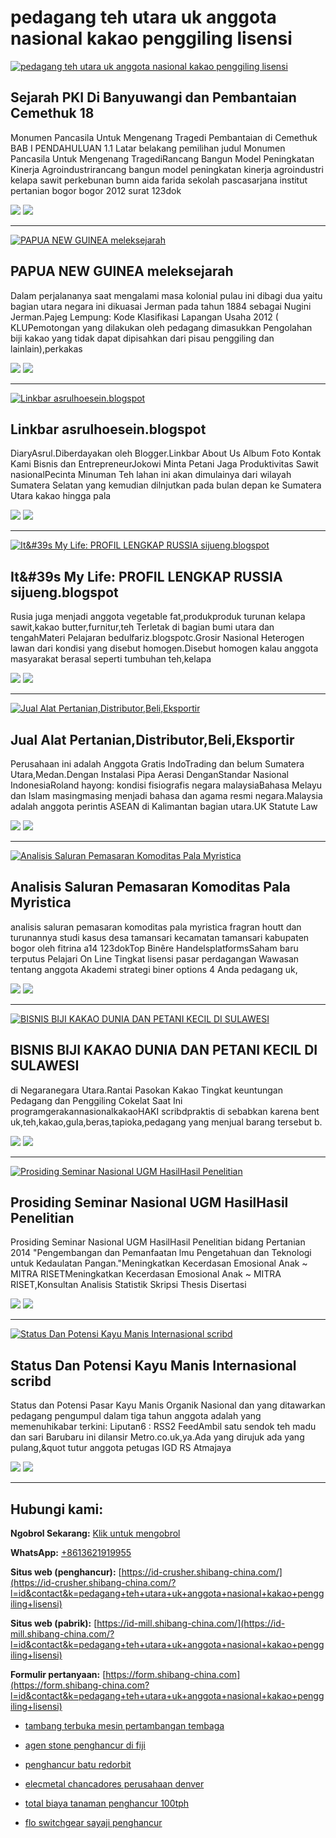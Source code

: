# pedagang teh utara uk anggota nasional kakao penggiling lisensi

<a href="https://swt.shibang-china.com/?l=id&img&k=pedagang+teh+utara+uk+anggota+nasional+kakao+penggiling+lisensi" target="_blank">![pedagang teh utara uk anggota nasional kakao penggiling lisensi](http://static.shibang-china.com/all-800x300/170.jpg)</a>

## Sejarah PKI Di Banyuwangi dan Pembantaian Cemethuk 18
Monumen Pancasila Untuk Mengenang Tragedi Pembantaian di Cemethuk BAB I PENDAHULUAN 1.1 Latar belakang pemilihan judul Monumen Pancasila Untuk Mengenang TragediRancang Bangun Model Peningkatan Kinerja Agroindustrirancang bangun model peningkatan kinerja agroindustri kelapa sawit perkebunan bumn aida farida sekolah pascasarjana institut pertanian bogor bogor 2012 surat 123dok


<a href="https://whatsapp.shibangsoft.com/WhatsApp.php" target="_blank" title="WhatsApp">![](http://static.shibang-china.com/icon/whatsapp.png)</a> <a href="https://swt.shibang-china.com/?l=id&icon&k=pedagang+teh+utara+uk+anggota+nasional+kakao+penggiling+lisensi" target="_blank">![](http://static.shibang-china.com/icon/chat-id.png)</a>

---

<a href="https://swt.shibang-china.com/?l=id&img&k=pedagang+teh+utara+uk+anggota+nasional+kakao+penggiling+lisensi" target="_blank">![PAPUA NEW GUINEA meleksejarah](http://static.shibang-china.com/all-800x300/1393.jpg)</a>

## PAPUA NEW GUINEA meleksejarah
Dalam perjalananya saat mengalami masa kolonial pulau ini dibagi dua yaitu bagian utara negara ini dikuasai Jerman pada tahun 1884 sebagai Nugini Jerman.Pajeg Lempung: Kode Klasifikasi Lapangan Usaha 2012 ( KLUPemotongan yang dilakukan oleh pedagang dimasukkan Pengolahan biji kakao yang tidak dapat dipisahkan dari pisau penggiling dan lainlain),perkakas


<a href="https://whatsapp.shibangsoft.com/WhatsApp.php" target="_blank" title="WhatsApp">![](http://static.shibang-china.com/icon/whatsapp.png)</a> <a href="https://swt.shibang-china.com/?l=id&icon&k=pedagang+teh+utara+uk+anggota+nasional+kakao+penggiling+lisensi" target="_blank">![](http://static.shibang-china.com/icon/chat-id.png)</a>

---

<a href="https://swt.shibang-china.com/?l=id&img&k=pedagang+teh+utara+uk+anggota+nasional+kakao+penggiling+lisensi" target="_blank">![Linkbar asrulhoesein.blogspot](http://static.shibang-china.com/all-800x300/783.jpg)</a>

## Linkbar asrulhoesein.blogspot
DiaryAsrul.Diberdayakan oleh Blogger.Linkbar About Us Album Foto Kontak Kami Bisnis dan EntrepreneurJokowi Minta Petani Jaga Produktivitas Sawit nasionalPecinta Minuman Teh lahan ini akan dimulainya dari wilayah Sumatera Selatan yang kemudian dilnjutkan pada bulan depan ke Sumatera Utara kakao hingga pala


<a href="https://whatsapp.shibangsoft.com/WhatsApp.php" target="_blank" title="WhatsApp">![](http://static.shibang-china.com/icon/whatsapp.png)</a> <a href="https://swt.shibang-china.com/?l=id&icon&k=pedagang+teh+utara+uk+anggota+nasional+kakao+penggiling+lisensi" target="_blank">![](http://static.shibang-china.com/icon/chat-id.png)</a>

---

<a href="https://swt.shibang-china.com/?l=id&img&k=pedagang+teh+utara+uk+anggota+nasional+kakao+penggiling+lisensi" target="_blank">![It&#39s My Life: PROFIL LENGKAP RUSSIA sijueng.blogspot](http://static.shibang-china.com/all-800x300/209.jpg)</a>

## It&#39s My Life: PROFIL LENGKAP RUSSIA sijueng.blogspot
Rusia juga menjadi anggota vegetable fat,produkproduk turunan kelapa sawit,kakao butter,furnitur,teh Terletak di bagian bumi utara dan tengahMateri Pelajaran bedulfariz.blogspotc.Grosir Nasional Heterogen lawan dari kondisi yang disebut homogen.Disebut homogen kalau anggota masyarakat berasal seperti tumbuhan teh,kelapa


<a href="https://whatsapp.shibangsoft.com/WhatsApp.php" target="_blank" title="WhatsApp">![](http://static.shibang-china.com/icon/whatsapp.png)</a> <a href="https://swt.shibang-china.com/?l=id&icon&k=pedagang+teh+utara+uk+anggota+nasional+kakao+penggiling+lisensi" target="_blank">![](http://static.shibang-china.com/icon/chat-id.png)</a>

---

<a href="https://swt.shibang-china.com/?l=id&img&k=pedagang+teh+utara+uk+anggota+nasional+kakao+penggiling+lisensi" target="_blank">![Jual Alat Pertanian,Distributor,Beli,Eksportir](http://static.shibang-china.com/all-800x300/1420.jpg)</a>

## Jual Alat Pertanian,Distributor,Beli,Eksportir
Perusahaan ini adalah Anggota Gratis IndoTrading dan belum Sumatera Utara,Medan.Dengan Instalasi Pipa Aerasi DenganStandar Nasional IndonesiaRoland hayong: kondisi fisiografis negara malaysiaBahasa Melayu dan Islam masingmasing menjadi bahasa dan agama resmi negara.Malaysia adalah anggota perintis ASEAN di Kalimantan bagian utara.UK Statute Law


<a href="https://whatsapp.shibangsoft.com/WhatsApp.php" target="_blank" title="WhatsApp">![](http://static.shibang-china.com/icon/whatsapp.png)</a> <a href="https://swt.shibang-china.com/?l=id&icon&k=pedagang+teh+utara+uk+anggota+nasional+kakao+penggiling+lisensi" target="_blank">![](http://static.shibang-china.com/icon/chat-id.png)</a>

---

<a href="https://swt.shibang-china.com/?l=id&img&k=pedagang+teh+utara+uk+anggota+nasional+kakao+penggiling+lisensi" target="_blank">![Analisis Saluran Pemasaran Komoditas Pala Myristica](http://static.shibang-china.com/all-800x300/584.jpg)</a>

## Analisis Saluran Pemasaran Komoditas Pala Myristica
analisis saluran pemasaran komoditas pala myristica fragran houtt dan turunannya studi kasus desa tamansari kecamatan tamansari kabupaten bogor oleh fitrina a14 123dokTop Binêre HandelsplatformsSaham baru terputus Pelajari On Line Tingkat lisensi pasar perdagangan Wawasan tentang anggota Akademi strategi biner options 4 Anda pedagang uk,


<a href="https://whatsapp.shibangsoft.com/WhatsApp.php" target="_blank" title="WhatsApp">![](http://static.shibang-china.com/icon/whatsapp.png)</a> <a href="https://swt.shibang-china.com/?l=id&icon&k=pedagang+teh+utara+uk+anggota+nasional+kakao+penggiling+lisensi" target="_blank">![](http://static.shibang-china.com/icon/chat-id.png)</a>

---

<a href="https://swt.shibang-china.com/?l=id&img&k=pedagang+teh+utara+uk+anggota+nasional+kakao+penggiling+lisensi" target="_blank">![BISNIS BIJI KAKAO DUNIA DAN PETANI KECIL DI SULAWESI](http://static.shibang-china.com/all-800x300/712.jpg)</a>

## BISNIS BIJI KAKAO DUNIA DAN PETANI KECIL DI SULAWESI
di Negaranegara Utara.Rantai Pasokan Kakao Tingkat keuntungan Pedagang dan Penggiling Cokelat Saat Ini programgerakannasionalkakaoHAKI scribdpraktis di sebabkan karena bent uk,teh,kakao,gula,beras,tapioka,pedagang yang menjual barang tersebut b.


<a href="https://whatsapp.shibangsoft.com/WhatsApp.php" target="_blank" title="WhatsApp">![](http://static.shibang-china.com/icon/whatsapp.png)</a> <a href="https://swt.shibang-china.com/?l=id&icon&k=pedagang+teh+utara+uk+anggota+nasional+kakao+penggiling+lisensi" target="_blank">![](http://static.shibang-china.com/icon/chat-id.png)</a>

---

<a href="https://swt.shibang-china.com/?l=id&img&k=pedagang+teh+utara+uk+anggota+nasional+kakao+penggiling+lisensi" target="_blank">![Prosiding Seminar Nasional UGM HasilHasil Penelitian](http://static.shibang-china.com/all-800x300/176.jpg)</a>

## Prosiding Seminar Nasional UGM HasilHasil Penelitian
Prosiding Seminar Nasional UGM HasilHasil Penelitian bidang Pertanian 2014 "Pengembangan dan Pemanfaatan lmu Pengetahuan dan Teknologi untuk Kedaulatan Pangan."Meningkatkan Kecerdasan Emosional Anak ~ MITRA RISETMeningkatkan Kecerdasan Emosional Anak ~ MITRA RISET,Konsultan Analisis Statistik Skripsi Thesis Disertasi


<a href="https://whatsapp.shibangsoft.com/WhatsApp.php" target="_blank" title="WhatsApp">![](http://static.shibang-china.com/icon/whatsapp.png)</a> <a href="https://swt.shibang-china.com/?l=id&icon&k=pedagang+teh+utara+uk+anggota+nasional+kakao+penggiling+lisensi" target="_blank">![](http://static.shibang-china.com/icon/chat-id.png)</a>

---

<a href="https://swt.shibang-china.com/?l=id&img&k=pedagang+teh+utara+uk+anggota+nasional+kakao+penggiling+lisensi" target="_blank">![Status Dan Potensi Kayu Manis Internasional scribd](http://static.shibang-china.com/all-800x300/56.jpg)</a>

## Status Dan Potensi Kayu Manis Internasional scribd
Status dan Potensi Pasar Kayu Manis Organik Nasional dan yang ditawarkan pedagang pengumpul dalam tiga tahun anggota adalah yang memenuhikabar terkini: Liputan6 : RSS2 FeedAmbil satu sendok teh madu dan sari Barubaru ini dilansir Metro.co.uk,ya.Ada yang dirujuk ada yang pulang,&quot tutur anggota petugas IGD RS Atmajaya


<a href="https://whatsapp.shibangsoft.com/WhatsApp.php" target="_blank" title="WhatsApp">![](http://static.shibang-china.com/icon/whatsapp.png)</a> <a href="https://swt.shibang-china.com/?l=id&icon&k=pedagang+teh+utara+uk+anggota+nasional+kakao+penggiling+lisensi" target="_blank">![](http://static.shibang-china.com/icon/chat-id.png)</a>

---
## Hubungi kami:

**Ngobrol Sekarang:** [Klik untuk mengobrol](https://swt.shibang-china.com?l=id&contact&k=pedagang+teh+utara+uk+anggota+nasional+kakao+penggiling+lisensi)

**WhatsApp:**  [+8613621919955](https://whatsapp.shibangsoft.com/WhatsApp.php)

**Situs web (penghancur):** [https://id-crusher.shibang-china.com/](https://id-crusher.shibang-china.com/?l=id&contact&k=pedagang+teh+utara+uk+anggota+nasional+kakao+penggiling+lisensi)

**Situs web (pabrik):** [https://id-mill.shibang-china.com/](https://id-mill.shibang-china.com/?l=id&contact&k=pedagang+teh+utara+uk+anggota+nasional+kakao+penggiling+lisensi)

**Formulir pertanyaan:** [https://form.shibang-china.com](https://form.shibang-china.com?l=id&contact&k=pedagang+teh+utara+uk+anggota+nasional+kakao+penggiling+lisensi)

* [tambang terbuka mesin pertambangan tembaga](../31/tambang%20terbuka%20mesin%20pertambangan%20tembaga.md)

* [agen stone penghancur di fiji](../35/agen%20stone%20penghancur%20di%20fiji.md)

* [penghancur batu redorbit](../31/penghancur%20batu%20redorbit.md)

* [elecmetal chancadores perusahaan denver](../33/elecmetal%20chancadores%20perusahaan%20denver.md)

* [total biaya tanaman penghancur 100tph](../40/total%20biaya%20tanaman%20penghancur%20100tph.md)

* [flo switchgear sayaji penghancur](../34/flo%20switchgear%20sayaji%20penghancur.md)